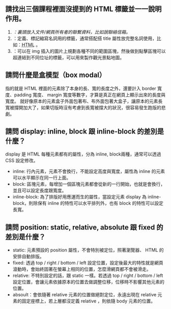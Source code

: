 ## 請找出三個課程裡面沒提到的 HTML 標籤並一一說明作用。
1. <address>：裏頭放入文件/網頁所有者的聯繫資料，比如說聯絡信箱。
2. <abbr>：定義、標記縮寫名詞用的標籤，通常搭配搭 title 屬性放完整名詞使用，比如：<abbr title="HyperText Markup Language">HTML</abbr> 。
3. <map>：可以在 img 插入的圖片上規劃各種不同的範圍區塊，然後做到點擊區塊可以超連結到不同位址的標籤，可以用來製作觀光景點地圖。

## 請問什麼是盒模型（box modal）
指的就是 HTML 裡面的元素除了本身的長、寬的長度之外，還要計入 border 寬度、padding 寬度、 margin 寬度等數字，才算是真正在網頁上顯示出來的長度與寬度。
就好像原本的元素盒子外面包著布、布外面包著大盒子，讓原本的元素長寬被撐開加大了，如果切版時沒有考慮到長寬被撐大的狀況，很容易發生跑版的悲劇。

## 請問 display: inline, block 跟 inline-block 的差別是什麼？
display 是 HTML 每種元素都有的屬性，分為 inline, block兩種，通常可以透過 CSS 設定修改。
* inline: 行內元素，元素不會換行，不能設定高度與寬度，屬性為 inline 的元素可以水平顯示在同一行上面。 
* block: 區塊元素，每增加一個區塊元素都會從新的一行開始，也就是會換行，並且可以設定長度跟寬度。
* inline-block: 為了排版好用應運而生的屬性，當設定元素 display 為 inline-block，則除保有 inline 的特性可以水平排列外，也有 block 的特性可以設定長寬。

## 請問 position: static, relative, absolute 跟 fixed 的差別是什麼？
* static: 元素預設的 position 屬性，不會特別被定位，照著瀏覽器、 HTML 的安排自動排版。
* fixed: 透過 top / right / bottom / left 設定位置，設定後最大的特性就是網頁滾動時，會始終固著在螢幕上相同的位置，怎麼滑網頁都不會被滑走。
* relative: 不特別設定的話，跟 static 一樣。若透過 top / right / bottom / left 設定位置，會讓元素依據原本的位置去做調整位移，位移時不影響其他元素的位置。
* absoult：會依隨著 relative 元素的位置做絕對定位，永遠出現在 relative 元素的固定座標上，若上層都沒定義 relative ，則依隨 body 元素的位置。


